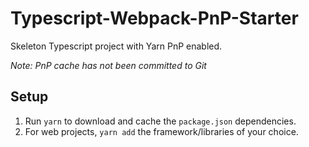 # Typescript-Webpack-PnP-Starter
Skeleton Typescript project with Yarn PnP enabled.

*Note: PnP cache has not been committed to Git*

## Setup
1. Run `yarn` to download and cache the `package.json` dependencies.
2. For web projects, `yarn add` the framework/libraries of your choice.
